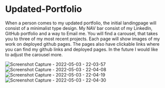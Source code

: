 # Updated-Portfolio

When a person comes to my updated portfolio, the initial landingpage will consist of a minimalist type design. 
My NAV bar consist of my LinkedIn, GitHub portfolio and a way to Email me.
You will find a carousel, that takes you to three of my most recent projects. 
Each page will show images of my work on deployed github pages. 
The pages also have clickable links where you can find my github links and deployed pages.
In the future I would like to adjust the carousel more. 

![Screenshot Capture - 2022-05-03 - 22-03-57](https://user-images.githubusercontent.com/71272015/166621923-237ea587-f2c5-4e66-b603-b66b8de88485.png)
![Screenshot Capture - 2022-05-03 - 22-04-08](https://user-images.githubusercontent.com/71272015/166621922-c48b51ff-b94f-4442-b83e-a746cd4c2c6e.png)
![Screenshot Capture - 2022-05-03 - 22-04-19](https://user-images.githubusercontent.com/71272015/166621918-3982cd89-19b0-4b4a-819f-dc17c7e24577.png)
![Screenshot Capture - 2022-05-03 - 22-04-30](https://user-images.githubusercontent.com/71272015/166621913-a4927781-6234-4b11-851b-4a02266cd4f2.png)



